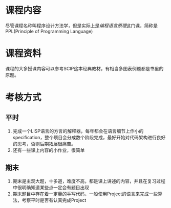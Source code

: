 # 课程内容
尽管课程名称叫程序设计方法学，但是实际上是*编程语言原理*这门课，简称是PPL(Principle of Programming Language)

# 课程资料
课程的大多授课内容可以参考SCIP这本经典教材，有相当多图表例题都是书里的原题。

# 考核方式
## 平时
1. 完成一个LISP语言的方言的解释器，每年都会在语言细节上作小的specification，整个项目会分成数个阶段完成，最好开始对代码架构进行良好的思考，否则后期拓展很痛苦。
2. 还有一些课上内容的小作业，很简单
## 期末
1. 期末是主观大题，十多道，难度不高，都是课上讲述的内容，并且在复习过程中很明确知道某些点一定会有题目出现
2. 期末题目中存在着一定量的手写代码，一般使用Project的语言来完成一些算法，考察平时是否有认真完成Project